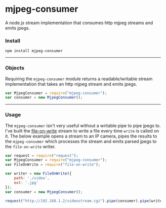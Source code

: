 mjpeg-consumer
==================
  
A node.js stream implementation that consumes http mjpeg streams and emits jpegs.
  
### Install

	npm install mjpeg-consumer
  
----------------------  

### Objects
Requiring the `mjpeg-consumer` module returns a readable/writable stream implementation that takes an http mjpeg stream and emits jpegs.

```javascript
var MjpegConsumer = require("mjpeg-consumer");
var consumer = new MjpegConsumer();
```

----------------------  
### Usage
The `mjpeg-consumer` isn't very useful without a writable pipe to pipe jpegs to. I've built the [file-on-write](https://github.com/mmaelzer/file-on-write) stream to write a file every time `write` is called on it. The below example opens a stream to an IP camera, pipes the results to the `mjpeg-consumer` which processes the stream and emits parsed jpegs to the `file-on-write` writer.

```javascript
var request = require("request");
var MjpegConsumer = require("mjpeg-consumer");
var FileOnWrite = require("file-on-write");

var writer = new FileOnWrite({ 
	path: './video',
	ext: '.jpg'
});
var consumer = new MjpegConsumer();

request("http://192.168.1.2/videostream.cgi").pipe(consumer).pipe(writer);
```
